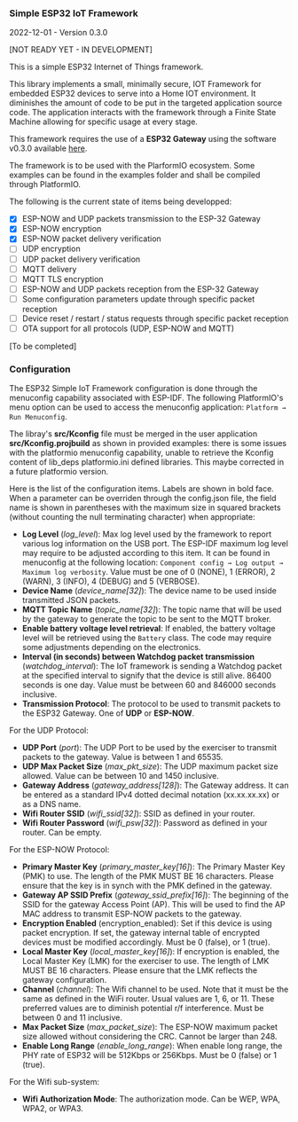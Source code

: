 ### Simple ESP32 IoT Framework

2022-12-01 - Version 0.3.0

[NOT READY YET - IN DEVELOPMENT]

This is a simple ESP32 Internet of Things framework.

This library implements a small, minimally secure, IOT Framework for embedded ESP32 devices to serve into a Home IOT environment. It diminishes the amount of code to be put in the targeted application source code. The application interacts with the framework through a Finite State Machine allowing for specific usage at every stage.

This framework requires the use of a **ESP32 Gateway** using the software v0.3.0 available [here](https://github.com/turgu1/esp32-gateway).

The framework is to be used with the PlarformIO ecosystem. Some examples can be found in the examples folder and shall be compiled through PlatformIO.

The following is the current state of items being developped:

- [x] ESP-NOW and UDP packets transmission to the ESP-32 Gateway
- [x] ESP-NOW encryption
- [x] ESP-NOW packet delivery verification
- [ ] UDP encryption
- [ ] UDP packet delivery verification
- [ ] MQTT delivery
- [ ] MQTT TLS encryption
- [ ] ESP-NOW and UDP packets reception from the ESP-32 Gateway
- [ ] Some configuration parameters update through specific packet reception
- [ ] Device reset / restart / status requests through specific packet reception
- [ ] OTA support for all protocols (UDP, ESP-NOW and MQTT)

[To be completed]

### Configuration

The ESP32 Simple IoT Framework configuration is done through the menuconfig capability associated with ESP-IDF. The following PlatformIO's menu option can be used to access the menuconfig application: `Platform → Run Menuconfig`.

The libray's **src/Kconfig** file must be merged in the user application **src/Kconfig.projbuild** as shown in provided examples: there is some issues with the platformio menuconfig capability, unable to retrieve the Kconfig content of lib_deps platformio.ini defined libraries. This maybe corrected in a future platformio version.

Here is the list of the configuration items. Labels are shown in bold face. When a parameter can be overriden through the config.json file, the field name is shown in parentheses with the maximum size in squared brackets (without counting the null terminating character) when appropriate:

- **Log Level** (*log_level*): Max log level used by the framework to report various log information on the USB port. The ESP-IDF maximum log level may require to be adjusted according to this item. It can be found in menuconfig at the following location: `Component config → Log output → Maximum log verbosity`. Value must be one of 0 (NONE), 1 (ERROR), 2 (WARN), 3 (INFO), 4 (DEBUG) and 5 (VERBOSE).
- **Device Name** (*device_name[32]*): The device name to be used inside transmitted JSON packets.
- **MQTT Topic Name** (*topic_name[32]*): The topic name that will be used by the gateway to generate the topic to be sent to the MQTT broker.
- **Enable battery voltage level retrieval**: If enabled, the battery voltage level will be retrieved using the `Battery` class. The code may require some adjustments depending on the electronics.
- **Interval (in seconds) between Watchdog packet transmission** (*watchdog_interval*): The IoT framework is sending a Watchdog packet at the specified interval to signify that the device is still alive. 86400 seconds is one day. Value must be between 60 and 846000 seconds inclusive.
- **Transmission Protocol**: The protocol to be used to transmit packets to the ESP32 Gateway. One of **UDP** or **ESP-NOW**.

For the UDP Protocol:
- **UDP Port** (*port*): The UDP Port to be used by the exerciser to transmit packets to the gateway. Value is between 1 and 65535.
- **UDP Max Packet Size** (*max_pkt_size*): The UDP maximum packet size allowed. Value can be between 10 and 1450 inclusive.
- **Gateway Address** (*gateway_address[128]*): The Gateway address. It can be entered as a standard IPv4 dotted decimal notation (xx.xx.xx.xx) or as a DNS name.
- **Wifi Router SSID** (*wifi_ssid[32]*): SSID as defined in your router. 
- **Wifi Router Password** (*wifi_psw[32]*): Password as defined in your router. Can be empty.  

For the ESP-NOW Protocol:
- **Primary Master Key** (*primary_master_key[16]*): The Primary Master Key (PMK) to use. The length of the PMK MUST BE 16 characters. Please ensure that the key is in synch with the PMK defined in the gateway.
- **Gateway AP SSID Prefix** (*gateway_ssid_prefix[16]*): The beginning of the SSID for the gateway Access Point (AP). This will be used to find the AP MAC address to transmit ESP-NOW packets to the gateway.
- **Encryption Enabled** (encryption_enabled): Set if this device is using packet encryption. If set, the gateway internal table of encrypted devices must be modified accordingly. Must be 0 (false), or 1 (true).
- **Local Master Key** (*local_master_key[16]*): If encryption is enabled, the Local Master Key (LMK) for the exerciser to use. The length of LMK MUST BE 16 characters. Please ensure that the LMK reflects the gateway configuration.
- **Channel** (*channel*): The Wifi channel to be used. Note that it must be the same as defined in the WiFi router. Usual values are 1, 6, or 11. These preferred values are to diminish potential r/f interference. Must be between 0 and 11 inclusive.
- **Max Packet Size** (*max_packet_size*): The ESP-NOW maximum packet size allowed without considering the CRC.  Cannot be larger than 248.
- **Enable Long Range** (*enable_long_range*): When enable long range, the PHY rate of ESP32 will be 512Kbps or 256Kbps. Must be 0 (false) or 1 (true).

For the Wifi sub-system:

- **Wifi Authorization Mode**: The authorization mode. Can be WEP, WPA, WPA2, or WPA3.